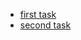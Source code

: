 - [first task](https://ChVladislav.github.io/rsschool-cv/cv) 
- [second task](https://your-github-account.github.io/rsschool-cv/)
